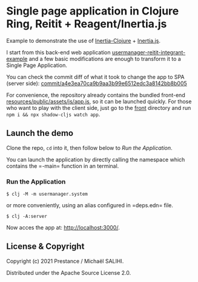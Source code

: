 # Single page application in Clojure Ring, Reitit + Reagent/Inertia.js

Example to demonstrate the use of [Inertia-Clojure](https://github.com/prestancedesign/inertia-clojure) + [Inertia.js](https://inertiajs.com/).

I start from this back-end web application [usermanager-reitit-integrant-example](https://github.com/prestancedesign/usermanager-reitit-integrant-example) and a few basic modifications are enough to transform it to a Single Page Application.

You can check the commit diff of what it took to change the app to SPA (server side): [commit/a4e3ea70ca9b9aa3b99e6512edc3a8142bb8b005](https://github.com/prestancedesign/reagent-inertia-reitit-integrant-fullstack/commit/a4e3ea70ca9b9aa3b99e6512edc3a8142bb8b005?branch=a4e3ea70ca9b9aa3b99e6512edc3a8142bb8b005&diff=split)

For convenience, the repository already contains the bundled front-end [resources/public/assets/js/app.js](resources/public/assets/js), so it can be launched quickly.
For those who want to play with the client side, just go to the [front](front/) directory and run `npm i && npx shadow-cljs watch app`.

## Launch the demo

Clone the repo, `cd` into it, then follow below to _Run the Application_.

You can launch the application by directly calling the namespace which contains the =-main= function in an terminal.

### Run the Application

    $ clj -M -m usermanager.system

or more conveniently, using an alias configured in =deps.edn= file.

    $ clj -A:server

Now acces the app at: [http://localhost:3000/](http://localhost:3000/).


## License & Copyright

Copyright (c) 2021 Prestance / Michaël SALIHI.

Distributed under the Apache Source License 2.0.
